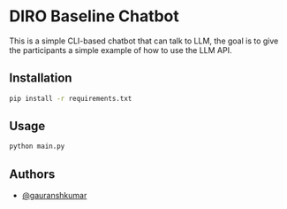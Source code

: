 # DIRO Baseline Chatbot

This is a simple CLI-based chatbot that can talk to LLM, the goal is to give the participants a simple example of how to use the LLM API.


## Installation

```bash
pip install -r requirements.txt
```

## Usage

```bash
python main.py
```

## Authors

- [@gauranshkumar](https://www.github.com/gauranshkumar)